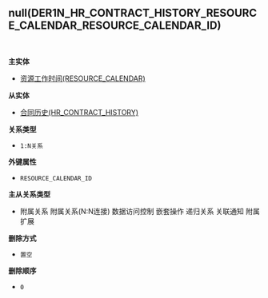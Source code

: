 ## null(DER1N_HR_CONTRACT_HISTORY_RESOURCE_CALENDAR_RESOURCE_CALENDAR_ID) <!-- {docsify-ignore-all} -->



<br>
<p class="panel-title"><b>主实体</b></p>

* [资源工作时间(RESOURCE_CALENDAR)](module/resource/resource_calendar)

<p class="panel-title"><b>从实体</b></p>

* [合同历史(HR_CONTRACT_HISTORY)](module/hr/hr_contract_history)

<p class="panel-title"><b>关系类型</b></p>

* `1:N关系`

<p class="panel-title"><b>外键属性</b></p>

* `RESOURCE_CALENDAR_ID`

<p class="panel-title"><b>主从关系类型</b></p>

* <i class="fa fa-square"/></i> 附属关系 <i class="fa fa-square"/></i> 附属关系(N:N连接) <i class="fa fa-square"/></i> 数据访问控制 <i class="fa fa-square"/></i> 嵌套操作 <i class="fa fa-square"/></i> 递归关系 <i class="fa fa-square"/></i> 关联通知 <i class="fa fa-square"/></i> 附属扩展

<p class="panel-title"><b>删除方式</b></p>

* `置空`

<p class="panel-title"><b>删除顺序</b></p>

* `0`

